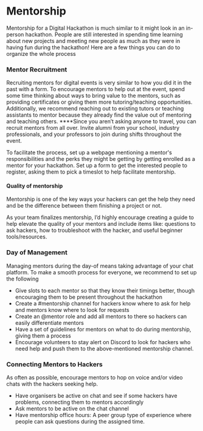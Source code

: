 # Mentorship

Mentorship for a Digital Hackathon is much similar to it might look in an in-person hackathon. People are still interested in spending time learning about new projects and meeting new people as much as they were in having fun during the hackathon! Here are a few things you can do to organize the whole process

### Mentor Recruitment

Recruiting mentors for digital events is very similar to how you did it in the past with a form. To encourage mentors to help out at the event, spend some time thinking about ways to bring value to the mentors, such as providing certificates or giving them more tutoring/teaching opportunities. Additionally, we recommend reaching out to existing tutors or teaching assistants to mentor because they already find the value out of mentoring and teaching others. ****Since you aren’t asking anyone to travel, you can recruit mentors from all over. Invite alumni from your school, industry professionals, and your professors to join during shifts throughout the event. 

To facilitate the process, set up a webpage mentioning a mentor's responsibilities and the perks they might be getting by getting enrolled as a mentor for your hackathon. Set up a form to get the interested people to register, asking them to pick a timeslot to help facilitate mentorship.

#### **Quality of mentorship**

Mentorship is one of the key ways your hackers can get the help they need and be the difference between them finishing a project or not. 

As your team finalizes mentorship, I’d highly encourage creating a guide to help elevate the quality of your mentors and include items like: questions to ask hackers, how to troubleshoot with the hacker, and useful beginner tools/resources. 

### Day of Management

Managing mentors during the day-of means taking advantage of your chat platform. To make a smooth process for everyone, we recommend to set up the following

* Give slots to each mentor so that they know their timings better, though encouraging them to be present throughout the hackathon
* Create a \#mentorship channel for hackers know where to ask for help and mentors know where to look for requests 
* Create an @mentor role and add all mentors to there so hackers can easily differentiate mentors
* Have a set of guidelines for mentors on what to do during mentorship, giving them a process
* Encourage volunteers to stay alert on Discord to look for hackers who need help and push them to the above-mentioned mentorship channel.

### Connecting Mentors to Hackers

As often as possible, encourage mentors to hop on voice and/or video chats with the hackers seeking help.

* Have organisers be active on chat and see if some hackers have problems, connecting them to mentors accordingly
* Ask mentors to be active on the chat channel
* Have mentorship office hours: A peer group type of experience where people can ask questions during the assigned time.

